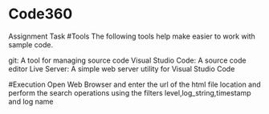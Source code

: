 # Code360
Assignment Task
#Tools
The following tools help make easier to work with sample code.

git: A tool for managing source code
Visual Studio Code: A source code editor
Live Server: A simple web server utility for Visual Studio Code

#Execution
Open Web Browser and enter the url of the html file location and perform the search operations using the filters level,log_string,timestamp and log name



